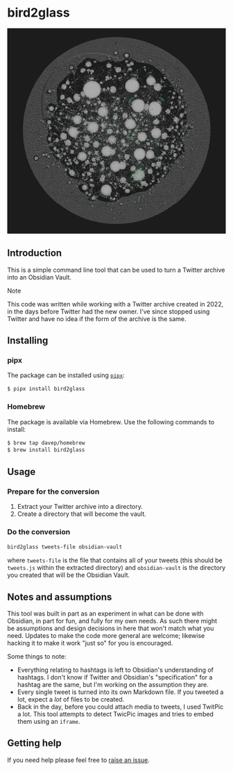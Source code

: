 # bird2glass

![Graph view of my Tweets](./imgs/bird2glass.png)

## Introduction

This is a simple command line tool that can be used to turn a Twitter
archive into an Obsidian Vault.

> [!NOTE]
> This code was written while working with a Twitter archive created in
> 2022, in the days before Twitter had the new owner. I've since stopped
> using Twitter and have no idea if the form of the archive is the same.

## Installing

### pipx

The package can be installed using [`pipx`](https://pypa.github.io/pipx/):

```sh
$ pipx install bird2glass
```

### Homebrew

The package is available via Homebrew. Use the following commands to install:

```sh
$ brew tap davep/homebrew
$ brew install bird2glass
```

## Usage

### Prepare for the conversion

1. Extract your Twitter archive into a directory.
2. Create a directory that will become the vault.

### Do the conversion

```sh
bird2glass tweets-file obsidian-vault
```

where `tweets-file` is the file that contains all of your tweets (this
should be `tweets.js` within the extracted directory) and `obsidian-vault`
is the directory you created that will be the Obsidian Vault.

## Notes and assumptions

This tool was built in part as an experiment in what can be done with
Obsidian, in part for fun, and fully for my own needs. As such there might
be assumptions and design decisions in here that won't match what you need.
Updates to make the code more general are welcome; likewise hacking it to
make it work "just so" for you is encouraged.

Some things to note:

- Everything relating to hashtags is left to Obsidian's understanding of
  hashtags. I don't know if Twitter and Obsidian's "specification" for a
  hashtag are the same, but I'm working on the assumption they are.
- Every single tweet is turned into its own Markdown file. If you tweeted a
  lot, expect a *lot* of files to be created.
- Back in the day, before you could attach media to tweets, I used TwitPic a
  lot. This tool attempts to detect TwicPic images and tries to embed them
  using an `iframe`.

## Getting help

If you need help please feel free to [raise an
issue](https://github.com/davep/bird2glass/issues).

[//]: # (README.md ends here)
